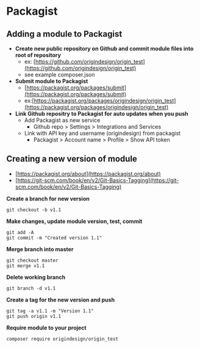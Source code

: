 # Packagist

## Adding a module to Packagist

- **Create new public repository on Github and commit module files into root of repository**
  - ex: [https://github.com/origindesign/origin_test](https://github.com/origindesign/origin_test)
  - see example composer.json
- **Submit module to Packagist**
  - [https://packagist.org/packages/submit](https://packagist.org/packages/submit)
  - ex:[https://packagist.org/packages/origindesign/origin_test](https://packagist.org/packages/origindesign/origin_test)
- **Link Github repositry to Packagist for auto updates when you push**
  - Add Packagist as new service
    - Github repo > Settings > Integrations and Services
  - Link with API key and username (origindesign) from packagist
    - Packagist > Account name > Profile > Show API token
    
## Creating a new version of module
- [https://packagist.org/about](https://packagist.org/about)
 - [https://git-scm.com/book/en/v2/Git-Basics-Tagging](https://git-scm.com/book/en/v2/Git-Basics-Tagging)


**Create a branch for new version**
```
git checkout -b v1.1
```
**Make changes, update module version, test, commit**
```
git add -A
git commit -m "Created version 1.1"
```

**Merge branch into master**
```
git checkout master
git merge v1.1
```

**Delete working branch**
```
git branch -d v1.1
```
**Create a tag for the new version and push**
```
git tag -a v1.1 -m "Version 1.1"
git push origin v1.1
```

**Require module to your project**
```
composer require origindesign/origin_test
```
